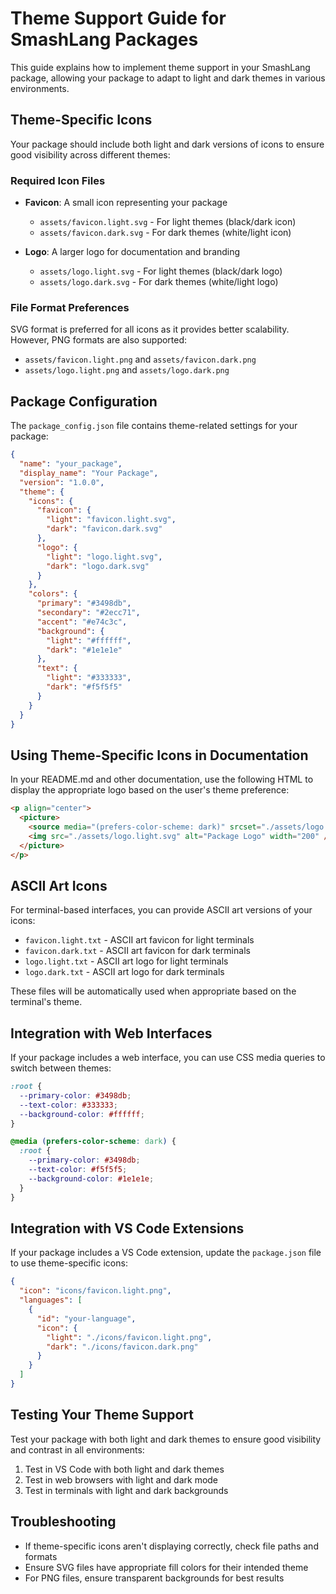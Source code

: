 # Theme Support Guide for SmashLang Packages

This guide explains how to implement theme support in your SmashLang package, allowing your package to adapt to light and dark themes in various environments.

## Theme-Specific Icons

Your package should include both light and dark versions of icons to ensure good visibility across different themes:

### Required Icon Files

- **Favicon**: A small icon representing your package
  - `assets/favicon.light.svg` - For light themes (black/dark icon)
  - `assets/favicon.dark.svg` - For dark themes (white/light icon)
  
- **Logo**: A larger logo for documentation and branding
  - `assets/logo.light.svg` - For light themes (black/dark logo)
  - `assets/logo.dark.svg` - For dark themes (white/light logo)

### File Format Preferences

SVG format is preferred for all icons as it provides better scalability. However, PNG formats are also supported:

- `assets/favicon.light.png` and `assets/favicon.dark.png`
- `assets/logo.light.png` and `assets/logo.dark.png`

## Package Configuration

The `package_config.json` file contains theme-related settings for your package:

```json
{
  "name": "your_package",
  "display_name": "Your Package",
  "version": "1.0.0",
  "theme": {
    "icons": {
      "favicon": {
        "light": "favicon.light.svg",
        "dark": "favicon.dark.svg"
      },
      "logo": {
        "light": "logo.light.svg",
        "dark": "logo.dark.svg"
      }
    },
    "colors": {
      "primary": "#3498db",
      "secondary": "#2ecc71",
      "accent": "#e74c3c",
      "background": {
        "light": "#ffffff",
        "dark": "#1e1e1e"
      },
      "text": {
        "light": "#333333",
        "dark": "#f5f5f5"
      }
    }
  }
}
```

## Using Theme-Specific Icons in Documentation

In your README.md and other documentation, use the following HTML to display the appropriate logo based on the user's theme preference:

```html
<p align="center">
  <picture>
    <source media="(prefers-color-scheme: dark)" srcset="./assets/logo.dark.svg">
    <img src="./assets/logo.light.svg" alt="Package Logo" width="200" />
  </picture>
</p>
```

## ASCII Art Icons

For terminal-based interfaces, you can provide ASCII art versions of your icons:

- `favicon.light.txt` - ASCII art favicon for light terminals
- `favicon.dark.txt` - ASCII art favicon for dark terminals
- `logo.light.txt` - ASCII art logo for light terminals
- `logo.dark.txt` - ASCII art logo for dark terminals

These files will be automatically used when appropriate based on the terminal's theme.

## Integration with Web Interfaces

If your package includes a web interface, you can use CSS media queries to switch between themes:

```css
:root {
  --primary-color: #3498db;
  --text-color: #333333;
  --background-color: #ffffff;
}

@media (prefers-color-scheme: dark) {
  :root {
    --primary-color: #3498db;
    --text-color: #f5f5f5;
    --background-color: #1e1e1e;
  }
}
```

## Integration with VS Code Extensions

If your package includes a VS Code extension, update the `package.json` file to use theme-specific icons:

```json
{
  "icon": "icons/favicon.light.png",
  "languages": [
    {
      "id": "your-language",
      "icon": {
        "light": "./icons/favicon.light.png",
        "dark": "./icons/favicon.dark.png"
      }
    }
  ]
}
```

## Testing Your Theme Support

Test your package with both light and dark themes to ensure good visibility and contrast in all environments:

1. Test in VS Code with both light and dark themes
2. Test in web browsers with light and dark mode
3. Test in terminals with light and dark backgrounds

## Troubleshooting

- If theme-specific icons aren't displaying correctly, check file paths and formats
- Ensure SVG files have appropriate fill colors for their intended theme
- For PNG files, ensure transparent backgrounds for best results
